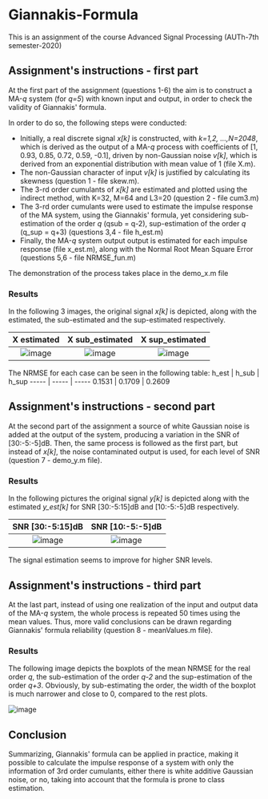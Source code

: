 # Giannakis-Formula
This is an assignment of the course Advanced Signal Processing (AUTh-7th semester-2020)

## Assignment's instructions - first part ##
At the first part of the assignment (questions 1-6) the aim is to construct a MA-*q* system (for *q=5*) with known input and output, in order to check the validity of Giannakis' formula.

In order to do so, the following steps were conducted:
 
* Initially, a real discrete signal *x[k]* is constructed, with *k=1,2, ...,N=2048*, which is derived as the output of a MA-*q* process with coefficients of [1, 0.93, 0.85, 0.72, 0.59, -0.1], driven by non-Gaussian noise *v[k]*, which is derived from an exponential distribution with mean value of 1 (file X.m).
* The non-Gaussian character of input *v[k]* is justified by calculating its skewness (question 1 - file skew.m).
* The 3-rd order cumulants of *x[k]* are estimated and plotted using the indirect method, with K=32, M=64 and L3=20 (question 2 - file cum3.m)
* The 3-rd order cumulants were used to estimate the impulse response of the MA system, using the Giannakis' formula, yet considering sub-estimation of the order *q* (qsub = q-2), sup-estimation of the order *q* (q_sup = q+3) (questions 3,4 - file h_est.m)
* Finally, the MA-*q* system output output is estimated for each impulse response (file x_est.m), along with the Normal Root Mean Square Error (questions 5,6 - file NRMSE_fun.m)

The demonstration of the process takes place in the demo_x.m file

### Results ###

In the following 3 images, the original signal *x[k]* is depicted, along with the estimated, the sub-estimated and the sup-estimated respectively.

X estimated           |  X sub_estimated          |  X sup_estimated
:-------------------------:|:-------------------------:|:-------------------------:
![image](https://user-images.githubusercontent.com/26661405/188715316-805e1806-0d0c-4451-ae36-87fdf3e9484c.png) |![image](https://user-images.githubusercontent.com/26661405/188715347-0ab5b8ce-2e38-414d-ac3b-eced9671dbe3.png) | ![image](https://user-images.githubusercontent.com/26661405/188715367-cc8eb3bf-a079-482a-9c8d-279f0869e59b.png)


The NRMSE for each case can be seen in the following table: 
h_est  | h_sub  | h_sup 
-----  | -----  | ----- 
0.1531 | 0.1709 | 0.2609

## Assignment's instructions - second part ##

At the second part of the assignment a source of white Gaussian noise is added at the output of the system, producing a variation in the SNR of [30:-5:-5]dB. Then, the same process is followed as the first part, but instead of *x[k]*, the noise contaminated output is used, for each level of SNR (question 7 - demo_y.m file).

### Results ###
In the following pictures the original signal *y[k]* is depicted along with the estimated *y_est[k]* for SNR [30:-5:15]dB and [10:-5:-5]dB respectively.

SNR [30:-5:15]dB                          | SNR [10:-5:-5]dB        
:-------------------------:|:-------------------------:
![image](https://user-images.githubusercontent.com/26661405/188721403-736b1be7-7eb5-426c-8428-f47e9230081a.png) | ![image](https://user-images.githubusercontent.com/26661405/188721685-2d925970-be3e-4cd1-8f0c-7d57f2f43466.png)

The signal estimation seems to improve for higher SNR levels.

 ## Assignment's instructions - third part ##
 
At the last part, instead of using one realization of the input and output data of the MA-*q* system, the whole process is repeated 50 times using the mean values. Thus, more valid conclusions can be drawn regarding Giannakis' formula reliability (question 8 - meanValues.m file).

### Results ### 

The following image depicts the boxplots of the mean NRMSE for the real order *q*, the sub-estimation of the order *q-2* and the sup-estimation of the order *q+3*. Obviously, by sub-estimating the order, the width of the boxplot is much narrower and close to 0, compared to the rest plots.
 
![image](https://user-images.githubusercontent.com/26661405/188726803-22dede37-b552-49ff-9a48-1e32c9ee4d1c.png)

## Conclusion ##
Summarizing, Giannakis' formula can be applied in practice, making it possible to
calculate the impulse response of a system with only the information of
3rd order cumulants, either there is white additive Gaussian noise, or
no, taking into account that the formula is prone to class estimation.

